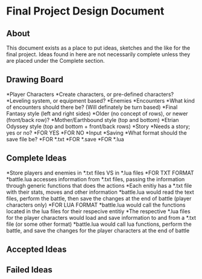 Final Project Design Document
=============================

About
-----------------------------
This document exists as a place to put ideas, sketches and the like for the final project.  Ideas found in here are not necessarily complete unless they are placed under the Complete section.

Drawing Board
-----------------------------
*Player Characters
	*Create characters, or pre-defined characters?
	*Leveling system, or equipment based?
*Enemies
*Encounters
	*What kind of encounters should there be? (Will definately be turn based)
		*Final Fantasy style (left and right sides)
			*Older (no concept of rows), or newer (front/back row)?
		*Mother/Earthbound style (top and bottom)
		*Etrian Odyssey style (top and bottom + front/back rows)
*Story
	*Needs a story; yes or no?
		*FOR YES
		*FOR NO
*Input
*Saving
	*What format should the save file be?
		*FOR *.txt
		*FOR *.save
		*FOR *.lua

Complete Ideas
-----------------------------
*Store players and enemies in *.txt files VS in *.lua files
	*FOR TXT FORMAT
		*battle.lua accesses information from *.txt files, passing the information through generic functions that does the actions
		*Each enitiy has a *.txt file with their stats, moves and other information
		*battle.lua would read the text files, perform the battle, then save the changes at the end of battle (player characters only)
	*FOR LUA FORMAT
		*battle.lua would call the functions located in the lua files for their respecive entitiy
		*The respective *.lua files for the player characters would load and save information to and from a *.txt file (or some other format)
		*battle.lua would call lua functions, perform the battle, and save the changes for the player characters at the end of battle

Accepted Ideas
-----------------------------

Failed Ideas
-----------------------------
